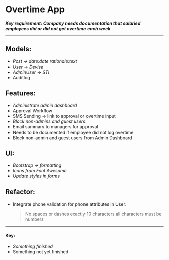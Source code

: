 # Overtime App

**_Key requirement: Company needs documentation that salaried employees did or did not get overtime each week_**
***

## Models:

- _Post -> date:date rationale:text_
- _User -> Devise_
- _AdminUser -> STI_
- Auditlog

## Features:
- _Administrate admin dashboard_
- Approval Workflow
- SMS Sending -> link to approval or overtime input
- _Block non-admins and guest users_
- Email summary to managers for approval
- Needs to be documented if employee did not log overtime
- Block non-admin and guest users from Admin Dashboard

## UI:
- _Bootstrap -> formatting_
- _Icons from Font Awesome_
- _Update styles in forms_

## Refactor:
- Integrate phone validation for phone attributes in User:
  >No spaces or dashes
  >exactly 10 characters
  >all characters must be numbers


---
#### Key:
- _Something finished_
- Something not yet finished

